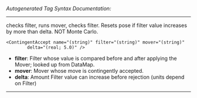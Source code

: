 _Autogenerated Tag Syntax Documentation:_

---
checks filter, runs mover, checks filter.  Resets pose if filter value increases by more than delta. NOT Monte Carlo.

```
<ContingentAccept name="(string)" filter="(string)" mover="(string)"
        delta="(real; 5.0)" />
```

-   **filter**: Filter whose value is compared before and after applying the Mover; looked up from DataMap.
-   **mover**: Mover whose move is contingently accepted.
-   **delta**: Amount Filter value can increase before rejection (units depend on Filter)

---
